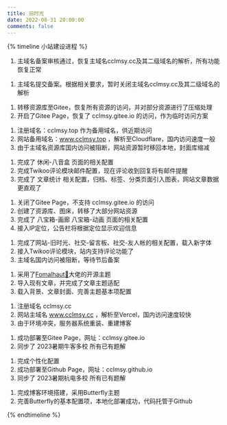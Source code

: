 ```yaml
---
title: 旧时光
date: 2022-08-31 20:00:00
comments: false
---
```


{% timeline 小站建设进程 %}

<!-- timeline 2023-10-26-->

1. 主域名备案审核通过，恢复主域名cclmsy.cc及其二级域名的解析，所有功能恢复正常

<!-- endtimeline -->

<!-- timeline 2023-10-7-->

1. 主域名提交备案。根据相关要求，暂时关闭主域名cclmsy.cc及其二级域名的解析

<!-- endtimeline -->

<!-- timeline 2023-10-5-->

1. 转移资源库至Gitee，恢复所有资源的访问，并对部分资源进行了压缩处理
2. 开启了Gitee Page，恢复了 cclmsy.gitee.io 的访问，作为临时访问方案

<!-- endtimeline -->

<!-- timeline 2023-10-4-->

1. 注册域名：cclmsy.top 作为备用域名，供近期访问
2. 网站备用域名：www.cclmsy.top ，解析至Cloudflare，国内访问速度一般
3. 由于主域名资源库国内访问被阻断，网站资源暂时移回本地，封面库缩减

<!-- endtimeline -->

<!-- timeline 2023-10-3-->

1. 完成了 休闲-八音盒 页面的相关配置
2. 完成Twikoo评论模块邮件配置，现在评论收到回复将有邮件提醒
3. 完成了 文章统计 相关配置，归档、标签、分类页面引入图表，网站文章数据更直观了

<!-- endtimeline -->

<!-- timeline 2023-10-2-->

1. 关闭了Gitee Page，不支持 cclmsy.gitee.io 的访问
2. 创建了资源库、图床，转移了大部分网站资源
3. 完成了 八宝箱-画廊 八宝箱-动画 页面的相关配置
4. 接入IP定位，公告栏将根据定位显示欢迎信息

<!-- endtimeline -->

<!-- timeline 2023-10-1-->

1. 完成了网站-旧时光、社交-留言板、社交-友人帐的相关配置，载入新字体
2. 接入Twikoo评论模块，站内支持评论功能了
3. 主域名国内访问被阻断，等待节后备案

<!-- endtimeline -->

<!-- timeline 2023-9-30-->

1. 采用了[Fomalhaut🥝](https://www.fomal.cc/)大佬的开源主题
2. 导入现有文章，并完成了文章主题适配
3. 载入背景、文章封面、完善主题基本项配置

<!-- endtimeline -->

<!-- timeline 2023-9-29-->

1. 注册域名 cclmsy.cc 
2. 网站主域名 www.cclmsy.cc ，解析至Vercel，国内访问速度较快
3. 由于环境冲突，服务器系统重装、重建博客

<!-- endtimeline -->

<!-- timeline 2023-9-28-->

1. 成功部署至Gitee Page，网址：cclmsy.gitee.io
2. 同步了 2023暑期牛客多校 所有已有题解

<!-- endtimeline -->

<!-- timeline 2023-9-27-->

1. 完成个性化配置
2. 成功部署至Github Page，网址：cclmsy.github.io
3. 同步了 2023暑期杭电多校 所有已有题解

<!-- endtimeline -->

<!-- timeline 2023-9-26-->

1. 完成博客环境搭建，采用Butterfly主题
2. 完善Butterfly的基本配置项，本地化部署成功，代码托管于Github

<!-- endtimeline -->



{% endtimeline %}
